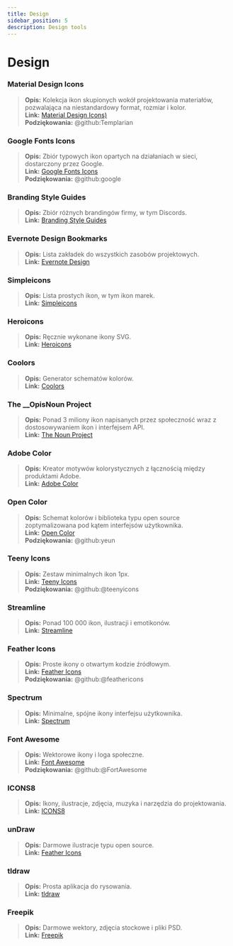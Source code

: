 ```yaml
---
title: Design
sidebar_position: 5
description: Design tools
---
```


# Design
### **Material Design Icons**
> __Opis:__ Kolekcja ikon skupionych wokół projektowania materiałów, pozwalająca na niestandardowy format, rozmiar i kolor. <br/>
__Link:__ [Material Design Icons)](https://materialdesignicons.com/)  <br/>
__Podziękowania:__ @github:Templarian

### **Google Fonts Icons**
> __Opis:__ Zbiór typowych ikon opartych na działaniach w sieci, dostarczony przez Google. <br/>
__Link:__ [Google Fonts Icons](https://fonts.google.com/icons) <br/>
__Podziękowania:__ @github:google

### **Branding Style Guides**
> __Opis:__ Zbiór różnych brandingów firmy, w tym Discords.   <br/>
__Link:__ [Branding Style Guides](https://brandingstyleguides.com/)

### **Evernote Design Bookmarks**
> __Opis:__ Lista zakładek do wszystkich zasobów projektowych.  <br/>
__Link:__ [Evernote Design](https://www.evernote.design/)  <br/>

### **Simpleicons**
> __Opis:__ Lista prostych ikon, w tym ikon marek.   <br/>
__Link:__ [Simpleicons](https://simpleicons.org/)

### **Heroicons**
> __Opis:__ Ręcznie wykonane ikony SVG.   <br/>
__Link:__ [Heroicons](https://heroicons.com/)

### **Coolors**
> __Opis:__ Generator schematów kolorów.   <br/>
__Link:__ [Coolors](https://coolors.co/)

### **The __OpisNoun Project**
> __Opis:__ Ponad 3 miliony ikon napisanych przez społeczność wraz z dostosowywaniem ikon i interfejsem API.  <br/>
__Link:__ [The Noun Project](https://thenounproject.com/)

### **Adobe Color**
> __Opis:__ Kreator motywów kolorystycznych z łącznością między produktami Adobe.  <br/>
__Link:__ [Adobe Color](https://color.adobe.com/)

### **Open Color**
> __Opis:__ Schemat kolorów i biblioteka typu open source zoptymalizowana pod kątem interfejsów użytkownika.  <br/>
__Link:__ [Open Color](https://yeun.github.io/open-color/)  <br/>
__Podziękowania:__ @github:yeun

### **Teeny Icons**
> __Opis:__ Zestaw minimalnych ikon 1px.  <br/>
__Link:__ [Teeny Icons](https://teenyicons.com/)  <br/>
__Podziękowania:__ @github:@teenyicons

### **Streamline**
> __Opis:__ Ponad 100 000 ikon, ilustracji i emotikonów.  <br/>
__Link:__ [Streamline](https://streamlinehq.com/)  

### **Feather Icons**
> __Opis:__ Proste ikony o otwartym kodzie źródłowym.  <br/>
__Link:__ [Feather Icons](https://feathericons.com/)  <br/>
__Podziękowania:__ @github:@feathericons

### **Spectrum**
> __Opis:__ Minimalne, spójne ikony interfejsu użytkownika.  <br/>
__Link:__ [Spectrum](https://spectrum.adobe.com/page/icons/)  

### **Font Awesome**
> __Opis:__ Wektorowe ikony i loga społeczne.  <br/>
__Link:__ [Font Awesome](https://fontawesome.com/)  <br/>
__Podziękowania:__ @github:@FortAwesome

### **ICONS8**
> __Opis:__ Ikony, ilustracje, zdjęcia, muzyka i narzędzia do projektowania.  <br/>
__Link:__ [ICONS8](https://icons8.com/)  

### **unDraw**
> __Opis:__ Darmowe ilustracje typu open source.  <br/>
__Link:__ [Feather Icons](https://undraw.co/)  

### **tldraw**
> __Opis:__ Prosta aplikacja do rysowania.  <br/>
__Link:__ [tldraw](https://www.tldraw.com/)

### **Freepik**
> __Opis:__ Darmowe wektory, zdjęcia stockowe i pliki PSD.  <br/>
__Link:__ [Freepik](https://freepik.com/) 
